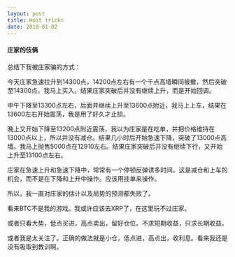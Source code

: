 ```yaml
---
layout: post
title: Host tricks
date: 2018-01-02
---
```



#### 庄家的伎俩

总结下我被庄家骗的方式：

今天庄家急速拉升到14300点，14200点左右有一个千点高墙瞬间被撤，然后突破至14300点，我马上买入。结果庄家突破后并没有继续上升，而是开始回调。

中午下降至13300点左右，后面并继续上升至13600点附近，我马上上车，结果在13600左右开始震荡，我是用了好久才止损。

晚上又开始下降至13200点附近震荡，我以为庄家是在吃单，并把价格维持在13000点以上，所以并没有减仓。结果几小时后开始急速下降，突破了13000点高墙。我马上抛售5000点在12910左右。结果庄家突破后并没有继续下行，又开始上升至13100点左右。

庄家在急速上升和急速下降中，常常有一个停顿反弹诱多时间，这是减仓和上车的机会，而不是在下降和上升中操作。应该用挂单来操作。

所以，我一直对庄家的估计以及局势的预测都失败了。

看来BTC不是我的游戏。我或许应该去XRP了，在这里玩不过庄家。

或者只看大势，低点买进，高点卖出，留好仓位。不求短期收益，只求长期收益。

或者我是太关注了。正确的做法就是小仓，低点进，高点出，收利息。看来我还是没有吸取到教训啊。